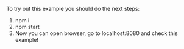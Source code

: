 To try out this example you should do the next steps:
1. npm i
2. npm start
3. Now you can open browser, go to localhost:8080 and check this example!